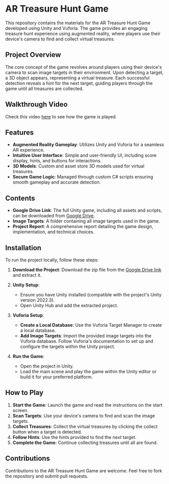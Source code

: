 # AR Treasure Hunt Game

This repository contains the materials for the AR Treasure Hunt Game developed using Unity and Vuforia. The game provides an engaging treasure hunt experience using augmented reality, where players use their device's camera to find and collect virtual treasures.

## Project Overview

The core concept of the game revolves around players using their device's camera to scan image targets in their environment. Upon detecting a target, a 3D object appears, representing a virtual treasure. Each successful detection reveals a hint for the next target, guiding players through the game until all treasures are collected.

## Walkthrough Video

Check this video [here](https://drive.google.com/file/d/19vqa8AXK2pWwBnvDcOMbjdUEHJJI4YPB/view?usp=drive_link) to see how the game is played. 

## Features

- **Augmented Reality Gameplay**: Utilizes Unity and Vuforia for a seamless AR experience.
- **Intuitive User Interface**: Simple and user-friendly UI, including score display, hints, and buttons for interactions.
- **3D Models**: Custom and asset store 3D models used for virtual treasures.
- **Secure Game Logic**: Managed through custom C# scripts ensuring smooth gameplay and accurate detection.

## Contents

- **Google Drive Link**: The full Unity game, including all assets and scripts, can be downloaded from [Google Drive](https://drive.google.com/file/d/17v5SdX9eSy48tI-dHF1qdgmV97ekQrSv/view?usp=drive_link).
- **Image Targets**: A folder containing all image targets used in the game.
- **Project Report**: A comprehensive report detailing the game design, implementation, and technical choices.

## Installation

To run the project locally, follow these steps:

1. **Download the Project**: Download the zip file from the [Google Drive link](https://drive.google.com/file/d/17v5SdX9eSy48tI-dHF1qdgmV97ekQrSv/view?usp=drive_link) and extract it.

2. **Unity Setup**:
   - Ensure you have Unity installed (compatible with the project's Unity version 2022.3).
   - Open Unity Hub and add the extracted project.

3. **Vuforia Setup**:
   - **Create a Local Database**: Use the Vuforia Target Manager to create a local database.
   - **Add Image Targets**: Import the provided image targets into the Vuforia database. Follow Vuforia's documentation to set up and configure the targets within the Unity project.

4. **Run the Game**:
   - Open the project in Unity.
   - Load the main scene and play the game within the Unity editor or build it for your preferred platform.

## How to Play

1. **Start the Game**: Launch the game and read the instructions on the start screen.
2. **Scan Targets**: Use your device's camera to find and scan the image targets.
3. **Collect Treasures**: Collect the virtual treasures by clicking the collect button when a target is detected.
4. **Follow Hints**: Use the hints provided to find the next target.
5. **Complete the Game**: Continue collecting treasures until all are found.

## Contributions

Contributions to the AR Treasure Hunt Game are welcome. Feel free to fork the repository and submit pull requests. 
